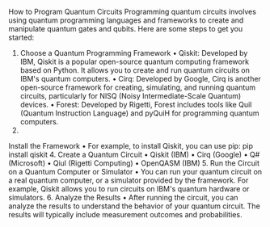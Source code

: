 How to Program Quantum Circuits
Programming quantum circuits involves using quantum programming languages and frameworks to create and manipulate quantum gates and qubits. Here are some steps to get you started:
1. Choose a Quantum Programming Framework
   • Qiskit: Developed by IBM, Qiskit is a popular open-source quantum computing framework 
     based on Python. It allows you to create and run quantum circuits on IBM's quantum 
     computers.
•
Cirq: Developed by Google, Cirq is another open-source framework for creating, simulating, and running quantum circuits, particularly for NISQ (Noisy Intermediate-Scale Quantum) devices.
•
Forest: Developed by Rigetti, Forest includes tools like Quil (Quantum Instruction Language) and pyQuiH for programming quantum computers.
3.
Install the Framework
•
For example, to install Qiskit, you can use pip:
pip install qiskit
4.
Create a Quantum Circuit
•
Qiskit (IBM)
•
Cirq (Google)
•
Q# (Microsoft)
•
Qiul (Rigetti Computing)
•
OpenQASM (IBM)
5.
Run the Circuit on a Quantum Computer or Simulator
•
You can run your quantum circuit on a real quantum computer, or a simulator provided by the framework. For example, Qiskit allows you to run circuits on IBM's quantum hardware or simulators.
6.
Analyze the Results
•
After running the circuit, you can analyze the results to understand the behavior of your quantum circuit. The results will typically include measurement outcomes and probabilities.
